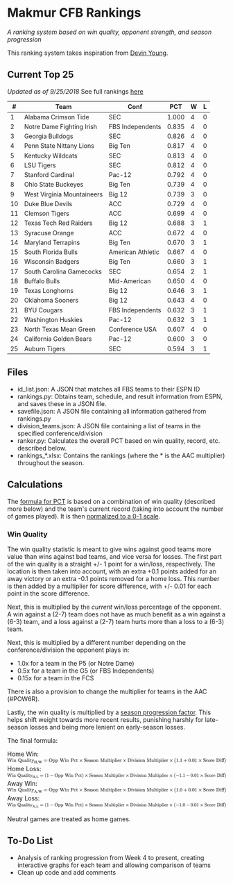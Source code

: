 # Makmur CFB Rankings
*A ranking system based on win quality, opponent strength, and season progression*

This ranking system takes inspiration from [Devin Young](http://www.devinyoungweb.com/blog/cfb-rankings-the-right-way).

## Current Top 25
*Updated as of 9/25/2018*
See full rankings [here](https://github.com/infinitempg/CFB-Rankings/blob/master/Rankings_75_W5.md)

| #  | Team                       | Conf              | PCT   | W | L |
|----|----------------------------|-------------------|-------|---|---|
| 1  | Alabama Crimson Tide       | SEC               | 1.000 | 4 | 0 |
| 2  | Notre Dame Fighting Irish  | FBS Independents  | 0.835 | 4 | 0 |
| 3  | Georgia Bulldogs           | SEC               | 0.826 | 4 | 0 |
| 4  | Penn State Nittany Lions   | Big Ten           | 0.817 | 4 | 0 |
| 5  | Kentucky Wildcats          | SEC               | 0.813 | 4 | 0 |
| 6  | LSU Tigers                 | SEC               | 0.812 | 4 | 0 |
| 7  | Stanford Cardinal          | Pac-12            | 0.792 | 4 | 0 |
| 8  | Ohio State Buckeyes        | Big Ten           | 0.739 | 4 | 0 |
| 9  | West Virginia Mountaineers | Big 12            | 0.739 | 3 | 0 |
| 10 | Duke Blue Devils           | ACC               | 0.729 | 4 | 0 |
| 11 | Clemson Tigers             | ACC               | 0.699 | 4 | 0 |
| 12 | Texas Tech Red Raiders     | Big 12            | 0.688 | 3 | 1 |
| 13 | Syracuse Orange            | ACC               | 0.672 | 4 | 0 |
| 14 | Maryland Terrapins         | Big Ten           | 0.670 | 3 | 1 |
| 15 | South Florida Bulls        | American Athletic | 0.667 | 4 | 0 |
| 16 | Wisconsin Badgers          | Big Ten           | 0.660 | 3 | 1 |
| 17 | South Carolina Gamecocks   | SEC               | 0.654 | 2 | 1 |
| 18 | Buffalo Bulls              | Mid-American      | 0.650 | 4 | 0 |
| 19 | Texas Longhorns            | Big 12            | 0.646 | 3 | 1 |
| 20 | Oklahoma Sooners           | Big 12            | 0.643 | 4 | 0 |
| 21 | BYU Cougars                | FBS Independents  | 0.632 | 3 | 1 |
| 22 | Washington Huskies         | Pac-12            | 0.632 | 3 | 1 |
| 23 | North Texas Mean Green     | Conference USA    | 0.607 | 4 | 0 |
| 24 | California Golden Bears    | Pac-12            | 0.600 | 3 | 0 |
| 25 | Auburn Tigers              | SEC               | 0.594 | 3 | 1 |

## Files

* id_list.json: A JSON that matches all FBS teams to their ESPN ID
* rankings.py: Obtains team, schedule, and result information from ESPN, and saves these in a JSON file.
* savefile.json: A JSON file containing all information gathered from rankings.py
* division_teams.json: A JSON file containing a list of teams in the specified conference/division
* ranker.py: Calculates the overall PCT based on win quality, record, etc. described below.
* rankings_\*.xlsx: Contains the rankings (where the \* is the AAC multiplier) throughout the season.

## Calculations

The [formula for PCT](/Images/Eqs/Raw_Pct.png "Raw Percentage Formula") is based on a combination of win quality (described more below) and the team's current record (taking into account the number of games played). It is then [normalized to a 0-1 scale](Images/Eqs/Norm_Pct.png "Normalized Percentage").

### Win Quality

The win quality statistic is meant to give wins against good teams more value than wins against bad teams, and vice versa for losses. The first part of the win quality is a straight +/- 1 point for a win/loss, respectively. The location is then taken into account, with an extra +0.1 points added for an away victory or an extra -0.1 points removed for a home loss. This number is then added by a multiplier for score difference, with +/- 0.01 for each point in the score difference.

Next, this is multiplied by the *current* win/loss percentage of the opponent. A win against a (2-7) team does not have as much benefit as a win against a (6-3) team, and a loss against a (2-7) team hurts more than a loss to a (6-3) team.

Next, this is multiplied by a different number depending on the conference/division the opponent plays in:

* 1.0x for a team in the P5 (or Notre Dame)
* 0.5x for a team in the G5 (or FBS Independents)
* 0.15x for a team in the FCS

There is also a provision to change the multiplier for teams in the AAC (#POW6R).

Lastly, the win quality is multiplied by a [season progression factor](/Images/Eqs/Season_Multiplier.png "Season Multiplier"). This helps shift weight towards more recent results, punishing harshly for late-season losses and being more lenient on early-season losses.

The final formula:

Home Win:
![Home Win](/Images/Eqs/WQ_HW.png "Home Win")
Home Loss:
![Home Loss](/Images/Eqs/WQ_HL.png "Home Loss")
Away Win:
![Away Win](/Images/Eqs/WQ_AW.png "Away Win")
Away Loss:
![Away Loss](/Images/Eqs/WQ_AL.png "Away Loss")

Neutral games are treated as home games.

## To-Do List
* Analysis of ranking progression from Week 4 to present, creating interactive graphs for each team and allowing comparison of teams
* Clean up code and add comments
